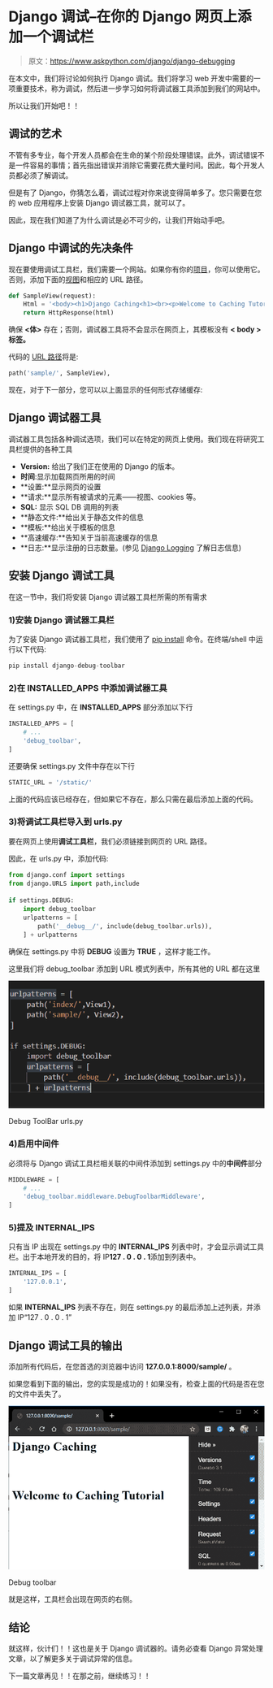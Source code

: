 # Django 调试–在你的 Django 网页上添加一个调试栏

> 原文：<https://www.askpython.com/django/django-debugging>

在本文中，我们将讨论如何执行 Django 调试。我们将学习 web 开发中需要的一项重要技术，称为调试，然后进一步学习如何将调试器工具添加到我们的网站中。

所以让我们开始吧！！

## **调试的艺术**

不管有多专业，每个开发人员都会在生命的某个阶段处理错误。此外，调试错误不是一件容易的事情；首先指出错误并消除它需要花费大量时间。因此，每个开发人员都必须了解调试。

但是有了 Django，你猜怎么着，调试过程对你来说变得简单多了。您只需要在您的 web 应用程序上安装 Django 调试器工具，就可以了。

因此，现在我们知道了为什么调试是必不可少的，让我们开始动手吧。

## Django 中调试的先决条件

现在要使用调试工具栏，我们需要一个网站。如果你有你的[项目](https://www.askpython.com/django/django-app-structure-project-structure)，你可以使用它。否则，添加下面的[视图](https://www.askpython.com/django/django-views)和相应的 URL 路径。

```py
def SampleView(request):
    Html = '<body><h1>Django Caching<h1><br><p>Welcome to Caching Tutorial</p></body>'
    return HttpResponse(html)

```

确保 **<体>** 存在；否则，调试器工具将不会显示在网页上，其模板没有 **< body >标签。**

代码的 [URL 路径](https://www.askpython.com/django/django-url-mapping)将是:

```py
path('sample/', SampleView),

```

现在，对于下一部分，您可以以上面显示的任何形式存储缓存:

## Django 调试器工具

调试器工具包括各种调试选项，我们可以在特定的网页上使用。我们现在将研究工具栏提供的各种工具

*   **Version:** 给出了我们正在使用的 Django 的版本。
*   **时间**:显示加载网页所用的时间
*   **设置:**显示网页的设置
*   **请求:**显示所有被请求的元素——视图、cookies 等。
*   **SQL:** 显示 SQL DB 调用的列表
*   **静态文件:**给出关于静态文件的信息
*   **模板:**给出关于模板的信息
*   **高速缓存:**告知关于当前高速缓存的信息
*   **日志:**显示注册的日志数量。(参见 [Django Logging](https://www.askpython.com/django/django-logging) 了解日志信息)

## **安装 Django 调试工具**

在这一节中，我们将安装 Django 调试器工具栏所需的所有需求

### 1)安装 Django 调试器工具栏

为了安装 Django 调试器工具栏，我们使用了 [pip install](https://www.askpython.com/python-modules/python-pip) 命令。在终端/shell 中运行以下代码:

```py
pip install django-debug-toolbar

```

### 2)在 INSTALLED_APPS 中添加调试器工具

在 settings.py 中，在 **INSTALLED_APPS** 部分添加以下行

```py
INSTALLED_APPS = [
    # ...
    'debug_toolbar',
]

```

还要确保 settings.py 文件中存在以下行

```py
STATIC_URL = '/static/'

```

上面的代码应该已经存在，但如果它不存在，那么只需在最后添加上面的代码。

### 3)将调试工具栏导入到 urls.py

要在网页上使用**调试工具栏**，我们必须链接到网页的 URL 路径。

因此，在 urls.py 中，添加代码:

```py
from django.conf import settings
from django.URLS import path,include

if settings.DEBUG:
    import debug_toolbar
    urlpatterns = [
        path('__debug__/', include(debug_toolbar.urls)),
    ] + urlpatterns

```

确保在 settings.py 中将 **DEBUG** 设置为 **TRUE** ，这样才能工作。

这里我们将 debug_toolbar 添加到 URL 模式列表中，所有其他的 URL 都在这里

![Debug ToolBar urls.py](img/2757dcb8ab048f23b01d900058690f54.png)

Debug ToolBar urls.py

### 4)启用中间件

必须将与 Django 调试工具栏相关联的中间件添加到 settings.py 中的**中间件**部分

```py
MIDDLEWARE = [
    # ...
    'debug_toolbar.middleware.DebugToolbarMiddleware',
]

```

### 5)提及 INTERNAL_IPS

只有当 IP 出现在 settings.py 中的 **INTERNAL_IPS** 列表中时，才会显示调试工具栏。出于本地开发的目的，将 IP**127 . 0 . 0 . 1**添加到列表中。

```py
INTERNAL_IPS = [
    '127.0.0.1',
]

```

如果 **INTERNAL_IPS** 列表不存在，则在 settings.py 的最后添加上述列表，并添加 IP“127 . 0 . 0 . 1”

## **Django 调试工具的输出**

添加所有代码后，在您首选的浏览器中访问 **127.0.0.1:8000/sample/** 。

如果您看到下面的输出，您的实现是成功的！如果没有，检查上面的代码是否在您的文件中丢失了。

![Debug toolbar](img/201d83545a13b064498310687a50ad00.png)

Debug toolbar

就是这样，工具栏会出现在网页的右侧。

## **结论**

就这样，伙计们！！这也是关于 Django 调试器的。请务必查看 Django 异常处理文章，以了解更多关于调试异常的信息。

下一篇文章再见！！在那之前，继续练习！！